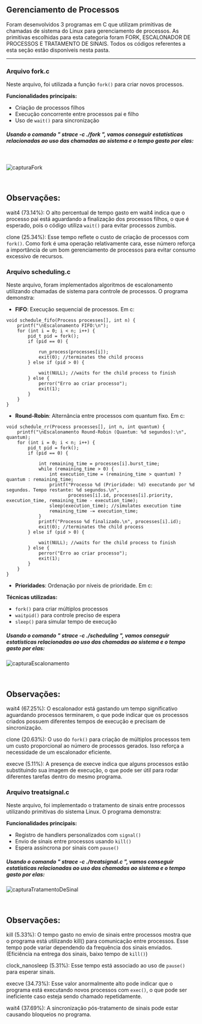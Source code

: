 ## Gerenciamento de Processos

Foram desenvolvidos 3 programas em C que utilizam primitivas de chamadas de sistema do Linux para gerenciamento de processos. As primitivas escolhidas para esta categoria foram FORK, ESCALONADOR DE PROCESSOS E TRATAMENTO DE SINAIS. Todos os códigos referentes a esta seção estão disponíveis nesta pasta.

---

### Arquivo fork.c
Neste arquivo, foi utilizada a função `fork()` para criar novos processos.

**Funcionalidades principais:**
- Criação de processos filhos
- Execução concorrente entre processos pai e filho
- Uso de `wait()` para sincronização

##### Usando o comando " strace -c ./fork ", vamos conseguir estatísticas relacionadas ao uso das chamadas ao sistema e o tempo gasto por elas: 
<p>&nbsp;</p>







![capturaFork](https://github.com/user-attachments/assets/c20a6304-d2ed-4070-bd30-1ea86e795d57)
<p>&nbsp;</p>


## Observações:

wait4 (73.14%): O alto percentual de tempo gasto em wait4 indica que o processo pai está aguardando a finalização dos processos filhos, o que é esperado, pois o código utiliza `wait()` para evitar processos zumbis.

clone (25.34%): Esse tempo reflete o custo de criação de processos com `fork()`. Como fork é uma operação relativamente cara, esse número reforça a importância de um bom gerenciamento de processos para evitar consumo excessivo de recursos.


### Arquivo scheduling.c
Neste arquivo, foram implementados algoritmos de escalonamento utilizando chamadas de sistema para controle de processos. O programa demonstra:
- **FIFO**: Execução sequencial de processos. Em c:
```
void schedule_fifo(Process processes[], int n) {
    printf("\nEscalonamento FIFO:\n");
    for (int i = 0; i < n; i++) {
        pid_t pid = fork();
        if (pid == 0) {

            run_process(processes[i]);
            exit(0); //terminates the child process
        } else if (pid > 0) {

            wait(NULL); //waits for the child process to finish
        } else {
            perror("Erro ao criar processo");
            exit(1);
        }
    }
}
```

- **Round-Robin**: Alternância entre processos com quantum fixo. Em c:

```
void schedule_rr(Process processes[], int n, int quantum) {
    printf("\nEscalonamento Round-Robin (Quantum: %d segundos):\n", quantum);
    for (int i = 0; i < n; i++) {
        pid_t pid = fork();
        if (pid == 0) {

            int remaining_time = processes[i].burst_time;
            while (remaining_time > 0) {
                int execution_time = (remaining_time > quantum) ? quantum : remaining_time;
                printf("Processo %d (Prioridade: %d) executando por %d segundos. Tempo restante: %d segundos.\n",
                       processes[i].id, processes[i].priority, execution_time, remaining_time - execution_time);
                sleep(execution_time); //simulates execution time
                remaining_time -= execution_time;
            }
            printf("Processo %d finalizado.\n", processes[i].id);
            exit(0); //terminates the child process
        } else if (pid > 0) {

            wait(NULL); //waits for the child process to finish
        } else {
            perror("Erro ao criar processo");
            exit(1);
        }
    }
}
```  
- **Prioridades**: Ordenação por níveis de prioridade. Em c: 

**Técnicas utilizadas:**
- `fork()` para criar múltiplos processos
- `waitpid()` para controle preciso de espera
- `sleep()` para simular tempo de execução

##### Usando o comando " strace -c ./scheduling ", vamos conseguir estatísticas relacionadas ao uso das chamadas ao sistema e o tempo gasto por elas: 
![capturaEscalonamento](https://github.com/user-attachments/assets/942cd56d-e4e2-401a-9aee-53e48e7ae87b)
<p>&nbsp;</p>


## Observações:

wait4 (67.25%): O escalonador está gastando um tempo significativo aguardando processos terminarem, o que pode indicar que os processos criados possuem diferentes tempos de execução e precisam de sincronização.

clone (20.63%): O uso do `fork()` para criação de múltiplos processos tem um custo proporcional ao número de processos gerados. Isso reforça a necessidade de um escalonador eficiente.

execve (5.11%): A presença de execve indica que alguns processos estão substituindo sua imagem de execução, o que pode ser útil para rodar diferentes tarefas dentro do mesmo programa.



### Arquivo treatsignal.c

Neste arquivo, foi implementado o tratamento de sinais entre processos utilizando primitivas do sistema Linux. O programa demonstra:

**Funcionalidades principais:**
- Registro de handlers personalizados com `signal()`
- Envio de sinais entre processos usando `kill()`
- Espera assíncrona por sinais com `pause()`



##### Usando o comando " strace -c ./treatsignal.c ", vamos conseguir estatísticas relacionadas ao uso das chamadas ao sistema e o tempo gasto por elas: 
![capturaTratamentoDeSinal](https://github.com/user-attachments/assets/5c50d952-e9d0-419f-b5ec-763d7892233c)
<p>&nbsp;</p>

## Observações:

kill (5.33%): O tempo gasto no envio de sinais entre processos mostra que o programa está utilizando kill() para comunicação entre processos. Esse tempo pode variar dependendo da frequência dos sinais enviados. (Eficiência na entrega dos sinais, baixo tempo de `kill()`)

clock_nanosleep (5.31%): Esse tempo está associado ao uso de `pause()` para esperar sinais. 

execve (34.73%): Esse valor anormalmente alto pode indicar que o programa está executando novos processos com `exec()`, o que pode ser ineficiente caso esteja sendo chamado repetidamente.

wait4 (37.69%): A sincronização pós-tratamento de sinais pode estar causando bloqueios no programa. 


